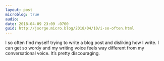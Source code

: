 ```yaml
---
layout: post
microblog: true
audio: 
date: 2018-04-09 23:09 -0700
guid: http://jsorge.micro.blog/2018/04/10/i-so-often.html
---
```

I so often find myself trying to write a blog post and disliking how I write. I can get so wordy and my writing voice feels way different from my conversational voice. It’s pretty discouraging.
